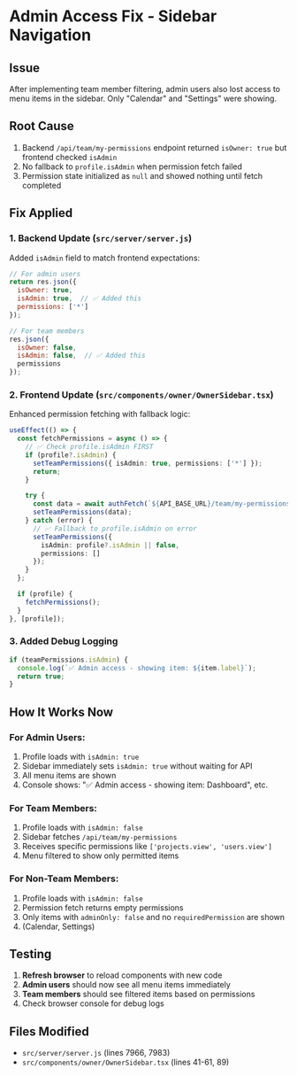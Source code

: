 # Admin Access Fix - Sidebar Navigation

## Issue
After implementing team member filtering, admin users also lost access to menu items in the sidebar. Only "Calendar" and "Settings" were showing.

## Root Cause
1. Backend `/api/team/my-permissions` endpoint returned `isOwner: true` but frontend checked `isAdmin`
2. No fallback to `profile.isAdmin` when permission fetch failed
3. Permission state initialized as `null` and showed nothing until fetch completed

## Fix Applied

### 1. Backend Update (`src/server/server.js`)
Added `isAdmin` field to match frontend expectations:

```javascript
// For admin users
return res.json({
  isOwner: true,
  isAdmin: true,  // ✅ Added this
  permissions: ['*']
});

// For team members
res.json({
  isOwner: false,
  isAdmin: false,  // ✅ Added this
  permissions
});
```

### 2. Frontend Update (`src/components/owner/OwnerSidebar.tsx`)
Enhanced permission fetching with fallback logic:

```typescript
useEffect(() => {
  const fetchPermissions = async () => {
    // ✅ Check profile.isAdmin FIRST
    if (profile?.isAdmin) {
      setTeamPermissions({ isAdmin: true, permissions: ['*'] });
      return;
    }

    try {
      const data = await authFetch(`${API_BASE_URL}/team/my-permissions`);
      setTeamPermissions(data);
    } catch (error) {
      // ✅ Fallback to profile.isAdmin on error
      setTeamPermissions({ 
        isAdmin: profile?.isAdmin || false, 
        permissions: [] 
      });
    }
  };

  if (profile) {
    fetchPermissions();
  }
}, [profile]);
```

### 3. Added Debug Logging
```typescript
if (teamPermissions.isAdmin) {
  console.log(`✅ Admin access - showing item: ${item.label}`);
  return true;
}
```

## How It Works Now

### For Admin Users:
1. Profile loads with `isAdmin: true`
2. Sidebar immediately sets `isAdmin: true` without waiting for API
3. All menu items are shown
4. Console shows: "✅ Admin access - showing item: Dashboard", etc.

### For Team Members:
1. Profile loads with `isAdmin: false`
2. Sidebar fetches `/api/team/my-permissions`
3. Receives specific permissions like `['projects.view', 'users.view']`
4. Menu filtered to show only permitted items

### For Non-Team Members:
1. Profile loads with `isAdmin: false`
2. Permission fetch returns empty permissions
3. Only items with `adminOnly: false` and no `requiredPermission` are shown
4. (Calendar, Settings)

## Testing
1. **Refresh browser** to reload components with new code
2. **Admin users** should now see all menu items immediately
3. **Team members** should see filtered items based on permissions
4. Check browser console for debug logs

## Files Modified
- `src/server/server.js` (lines 7966, 7983)
- `src/components/owner/OwnerSidebar.tsx` (lines 41-61, 89)
